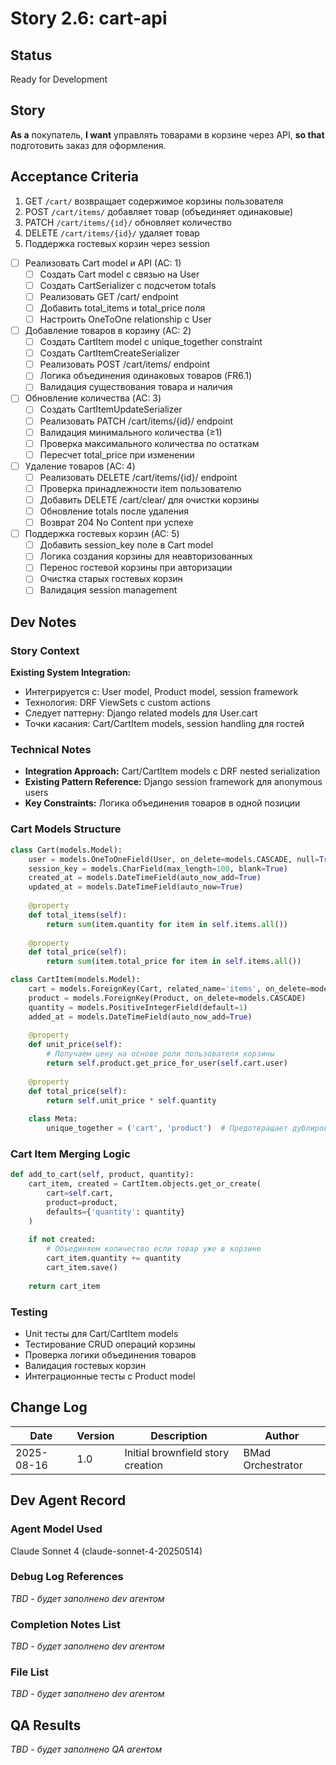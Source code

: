 # Story 2.6: cart-api

## Status
Ready for Development

## Story
**As a** покупатель,
**I want** управлять товарами в корзине через API,
**so that** подготовить заказ для оформления.

## Acceptance Criteria

1. GET `/cart/` возвращает содержимое корзины пользователя
2. POST `/cart/items/` добавляет товар (объединяет одинаковые)
3. PATCH `/cart/items/{id}/` обновляет количество
4. DELETE `/cart/items/{id}/` удаляет товар
5. Поддержка гостевых корзин через session

- [ ] Реализовать Cart model и API (AC: 1)
  - [ ] Создать Cart model с связью на User
  - [ ] Создать CartSerializer с подсчетом totals
  - [ ] Реализовать GET /cart/ endpoint
  - [ ] Добавить total_items и total_price поля
  - [ ] Настроить OneToOne relationship с User

- [ ] Добавление товаров в корзину (AC: 2)
  - [ ] Создать CartItem model с unique_together constraint
  - [ ] Создать CartItemCreateSerializer
  - [ ] Реализовать POST /cart/items/ endpoint
  - [ ] Логика объединения одинаковых товаров (FR6.1)
  - [ ] Валидация существования товара и наличия

- [ ] Обновление количества (AC: 3)
  - [ ] Создать CartItemUpdateSerializer
  - [ ] Реализовать PATCH /cart/items/{id}/ endpoint
  - [ ] Валидация минимального количества (≥1)
  - [ ] Проверка максимального количества по остаткам
  - [ ] Пересчет total_price при изменении

- [ ] Удаление товаров (AC: 4)
  - [ ] Реализовать DELETE /cart/items/{id}/ endpoint
  - [ ] Проверка принадлежности item пользователю
  - [ ] Добавить DELETE /cart/clear/ для очистки корзины
  - [ ] Обновление totals после удаления
  - [ ] Возврат 204 No Content при успехе

- [ ] Поддержка гостевых корзин (AC: 5)
  - [ ] Добавить session_key поле в Cart model
  - [ ] Логика создания корзины для неавторизованных
  - [ ] Перенос гостевой корзины при авторизации
  - [ ] Очистка старых гостевых корзин
  - [ ] Валидация session management

## Dev Notes

### Story Context
**Existing System Integration:**
- Интегрируется с: User model, Product model, session framework
- Технология: DRF ViewSets с custom actions
- Следует паттерну: Django related models для User.cart
- Точки касания: Cart/CartItem models, session handling для гостей

### Technical Notes
- **Integration Approach:** Cart/CartItem models с DRF nested serialization
- **Existing Pattern Reference:** Django session framework для anonymous users
- **Key Constraints:** Логика объединения товаров в одной позиции

### Cart Models Structure
```python
class Cart(models.Model):
    user = models.OneToOneField(User, on_delete=models.CASCADE, null=True, blank=True)
    session_key = models.CharField(max_length=100, blank=True)
    created_at = models.DateTimeField(auto_now_add=True)
    updated_at = models.DateTimeField(auto_now=True)
    
    @property
    def total_items(self):
        return sum(item.quantity for item in self.items.all())
    
    @property
    def total_price(self):
        return sum(item.total_price for item in self.items.all())

class CartItem(models.Model):
    cart = models.ForeignKey(Cart, related_name='items', on_delete=models.CASCADE)
    product = models.ForeignKey(Product, on_delete=models.CASCADE)
    quantity = models.PositiveIntegerField(default=1)
    added_at = models.DateTimeField(auto_now_add=True)
    
    @property
    def unit_price(self):
        # Получаем цену на основе роли пользователя корзины
        return self.product.get_price_for_user(self.cart.user)
    
    @property
    def total_price(self):
        return self.unit_price * self.quantity
    
    class Meta:
        unique_together = ('cart', 'product')  # Предотвращает дублирование
```

### Cart Item Merging Logic
```python
def add_to_cart(self, product, quantity):
    cart_item, created = CartItem.objects.get_or_create(
        cart=self.cart,
        product=product,
        defaults={'quantity': quantity}
    )
    
    if not created:
        # Объединяем количество если товар уже в корзине
        cart_item.quantity += quantity
        cart_item.save()
    
    return cart_item
```

### Testing
- Unit тесты для Cart/CartItem models
- Тестирование CRUD операций корзины
- Проверка логики объединения товаров
- Валидация гостевых корзин
- Интеграционные тесты с Product model

## Change Log

| Date | Version | Description | Author |
|------|---------|-------------|---------|
| 2025-08-16 | 1.0 | Initial brownfield story creation | BMad Orchestrator |

## Dev Agent Record

### Agent Model Used
Claude Sonnet 4 (claude-sonnet-4-20250514)

### Debug Log References  
_TBD - будет заполнено dev агентом_

### Completion Notes List
_TBD - будет заполнено dev агентом_

### File List
_TBD - будет заполнено dev агентом_

## QA Results
_TBD - будет заполнено QA агентом_